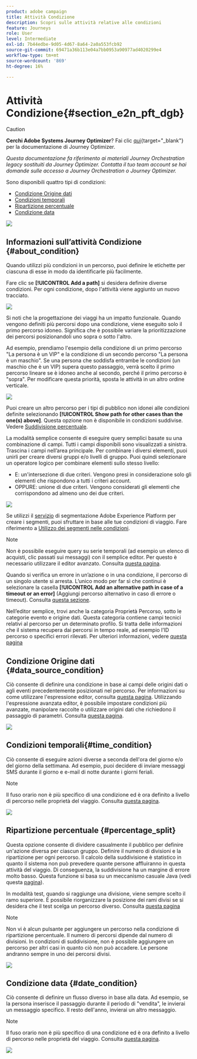 ```yaml
---
product: adobe campaign
title: Attività Condizione
description: Scopri sulle attività relative alle condizioni
feature: Journeys
role: User
level: Intermediate
exl-id: 7b44edbe-9d05-4d67-8a64-2a0a553fcb92
source-git-commit: 69471a36b113e04a7bb0953a90977ad4020299e4
workflow-type: tm+mt
source-wordcount: '869'
ht-degree: 16%

---
```


# Attività Condizione{#section_e2n_pft_dgb}


>[!CAUTION]
>
>**Cerchi Adobe Systems Journey Optimizer**? Fai clic [qui](https://experienceleague.adobe.com/it/docs/journey-optimizer/using/ajo-home){target="_blank"} per la documentazione di Journey Optimizer.
>
>
>_Questa documentazione fa riferimento ai materiali Journey Orchestration legacy sostituiti da Journey Optimizer. Contatta il tuo team account se hai domande sulle accesso a Journey Orchestration o Journey Optimizer._



Sono disponibili quattro tipi di condizioni:

* [Condizione Origine dati](#data_source_condition)
* [Condizioni temporali](#time_condition)
* [Ripartizione percentuale](#percentage_split)
* [Condizione data](#date_condition)

![](../assets/journey49.png)

## Informazioni sull’attività Condizione {#about_condition}

Quando utilizzi più condizioni in un percorso, puoi definire le etichette per ciascuna di esse in modo da identificarle più facilmente.

Fare clic se **[!UICONTROL Add a path]** si desidera definire diverse condizioni. Per ogni condizione, dopo l&#39;attività viene aggiunto un nuovo tracciato.

![](../assets/journey47.png)

Si noti che la progettazione dei viaggi ha un impatto funzionale. Quando vengono definiti più percorsi dopo una condizione, viene eseguito solo il primo percorso idoneo. Significa che è possibile variare la prioritizzazione dei percorsi posizionandoli uno sopra o sotto l&#39;altro.

Ad esempio, prendiamo l&#39;esempio della condizione di un primo percorso &quot;La persona è un VIP&quot; e la condizione di un secondo percorso &quot;La persona è un maschio&quot;. Se una persona che soddisfa entrambe le condizioni (un maschio che è un VIP) supera questo passaggio, verrà scelto il primo percorso lineare se è idoneo anche al secondo, perché il primo percorso è &quot;sopra&quot;. Per modificare questa priorità, sposta le attività in un altro ordine verticale.

![](../assets/journey48.png)

Puoi creare un altro percorso per i tipi di pubblico non idonei alle condizioni definite selezionando **[!UICONTROL Show path for other cases than the one(s) above]**. Questa opzione non è disponibile in condizioni suddivise. Vedere [Suddivisione percentuale](#percentage_split).

La modalità semplice consente di eseguire query semplici basate su una combinazione di campi. Tutti i campi disponibili sono visualizzati a sinistra. Trascina i campi nell’area principale. Per combinare i diversi elementi, puoi unirli per creare diversi gruppi e/o livelli di gruppo. Puoi quindi selezionare un operatore logico per combinare elementi sullo stesso livello:

* E: un&#39;intersezione di due criteri. Vengono presi in considerazione solo gli elementi che rispondono a tutti i criteri account.
* OPPURE: unione di due criteri. Vengono considerati gli elementi che corrispondono ad almeno uno dei due criteri.

![](../assets/journey64.png)

Se utilizzi il [servizio](https://experienceleague.adobe.com/docs/experience-platform/segmentation/home.html?lang=it) di segmentazione Adobe Experience Platform per creare i segmenti, puoi sfruttare in base alle tue condizioni di viaggio. Fare riferimento a [Utilizzo dei segmenti nelle condizioni](../segment/using-a-segment.md).


>[!NOTE]
>
>Non è possibile eseguire query su serie temporali (ad esempio un elenco di acquisti, clic passati sui messaggi) con il semplice editor. Per questo è necessario utilizzare il editor avanzato. Consulta [questa pagina](../expression/expressionadvanced.md).

Quando si verifica un errore in un’azione o in una condizione, il percorso di un singolo utente si arresta. L’unico modo per far sì che continui è selezionare la casella **[!UICONTROL Add an alternative path in case of a timeout or an error]** (Aggiungi percorso alternativo in caso di errore o timeout). Consulta [questa sezione](../building-journeys/using-the-journey-designer.md#paths).

Nell’editor semplice, trovi anche la categoria Proprietà Percorso, sotto le categorie evento e origine dati. Questa categoria contiene campi tecnici relativi al percorso per un determinato profilo. Si tratta delle informazioni che il sistema recupera dai percorsi in tempo reale, ad esempio l’ID percorso o specifici errori rilevati. Per ulteriori informazioni, vedere [questa pagina](../expression/journey-properties.md)

## Condizione Origine dati {#data_source_condition}

Ciò consente di definire una condizione in base ai campi delle origini dati o agli eventi precedentemente posizionati nel percorso. Per informazioni su come utilizzare l&#39;espressione editor, consulta [questa pagina](../expression/expressionadvanced.md). Utilizzando l&#39;espressione avanzata editor, è possibile impostare condizioni più avanzate, manipolare raccolte o utilizzare origini dati che richiedono il passaggio di parametri. Consulta [questa pagina](../datasource/external-data-sources.md).

![](../assets/journey50.png)

## Condizioni temporali{#time_condition}

Ciò consente di eseguire azioni diverse a seconda dell&#39;ora del giorno e/o del giorno della settimana. Ad esempio, puoi decidere di inviare messaggi SMS durante il giorno e e-mail di notte durante i giorni feriali.

>[!NOTE]
>
>Il fuso orario non è più specifico di una condizione ed è ora definito a livello di percorso nelle proprietà del viaggio. Consulta [questa pagina](../building-journeys/timezone-management.md).

![](../assets/journey51.png)

## Ripartizione percentuale {#percentage_split}

Questa opzione consente di dividere casualmente il pubblico per definire un&#39;azione diversa per ciascun gruppo. Definire il numero di divisioni e la ripartizione per ogni percorso. Il calcolo della suddivisione è statistico in quanto il sistema non può prevedere quante persone affluiranno in questa attività del viaggio. Di conseguenza, la suddivisione ha un margine di errore molto basso. Questa funzione si basa su un meccanismo casuale Java (vedi questa [pagina](https://docs.oracle.com/javase/7/docs/api/java/util/Random.html)).

In modalità test, quando si raggiunge una divisione, viene sempre scelto il ramo superiore. È possibile riorganizzare la posizione dei rami divisi se si desidera che il test scelga un percorso diverso. Consulta [questa pagina](../building-journeys/testing-the-journey.md)

>[!NOTE]
>
>Non vi è alcun pulsante per aggiungere un percorso nella condizione di ripartizione percentuale. Il numero di percorsi dipende dal numero di divisioni. In condizioni di suddivisione, non è possibile aggiungere un percorso per altri casi in quanto ciò non può accadere. Le persone andranno sempre in uno dei percorsi divisi.

![](../assets/journey52.png)

## Condizione data {#date_condition}

Ciò consente di definire un flusso diverso in base alla data. Ad esempio, se la persona inserisce il passaggio durante il periodo di &quot;vendita&quot;, le invierai un messaggio specifico. Il resto dell&#39;anno, invierai un altro messaggio.

>[!NOTE]
>
>Il fuso orario non è più specifico di una condizione ed è ora definito a livello di percorso nelle proprietà del viaggio. Consulta [questa pagina](../building-journeys/timezone-management.md).

![](../assets/journey53.png)

<!--
## Profile cap {#profile_cap}

Use this condition type to set a maximum number of profiles for a journey path. When this limit is reached, the selected profiles take a second path.

You can use this condition type to ramp up the volume of your deliveries. For example, you might have recently moved to another email service provider, IP address, or email domain or subdomain. Using this feature, you can establish your reputation as a sender and avoid that your deliveries be blocked or moved to the spam folder of the recipients' mailbox. Learn how to increase your email reputation with IP warming in the [Deliverability Best Practice Guide](https://experienceleague.adobe.com/docs/deliverability-learn/deliverability-best-practice-guide/additional-resources/generic-resources/increase-reputation-with-ip-warming.html?lang=it){target="_blank"}.

The default cap is 1000. You must set an integer value that is greater than or equal to 1.

The counter applies only to the selected journey version. By default, the counter is reset to zero after 180 days. After a reset, the selected profiles take the first path again until the counter limit is reached. You can gradually increase this limit up to the total number of your subscribers. After your IP has warmed up, you can remove this condition.

The first path always has priority over the second path, even if you move the second path above the first path on the journey canvas.

![](../assets/profile-cap-condition.png)
-->